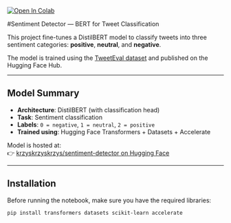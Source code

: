 [![Open In Colab](https://colab.research.google.com/assets/colab-badge.svg)](https://colab.research.google.com/github/krzysgit/Sentiment_detector/blob/main/Sentiment.ipynb)

#Sentiment Detector — BERT for Tweet Classification

This project fine-tunes a DistilBERT model to classify tweets into three sentiment categories: **positive**, **neutral**, and **negative**.

The model is trained using the [TweetEval dataset](https://huggingface.co/datasets/tweet_eval) and published on the Hugging Face Hub.

---

## Model Summary

-   **Architecture**: DistilBERT (with classification head)
-   **Task**: Sentiment classification
-   **Labels**: `0 = negative`, `1 = neutral`, `2 = positive`
-   **Trained using**: Hugging Face Transformers + Datasets + Accelerate

Model is hosted at:  
👉 [krzyskrzyskrzys/sentiment-detector on Hugging Face](https://huggingface.co/krzyskrzyskrzys/sentiment-detector)

---

## Installation

Before running the notebook, make sure you have the required libraries:

```bash
pip install transformers datasets scikit-learn accelerate
```
